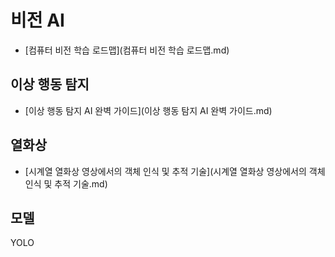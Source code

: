 # 비전 AI

- [컴퓨터 비전 학습 로드맵](컴퓨터 비전 학습 로드맵.md)
## 이상 행동 탐지

- [이상 행동 탐지 AI 완벽 가이드](이상 행동 탐지 AI 완벽 가이드.md)
## 열화상

- [시계열 열화상 영상에서의 객체 인식 및 추적 기술](시계열 열화상 영상에서의 객체 인식 및 추적 기술.md)
## 모델

YOLO

